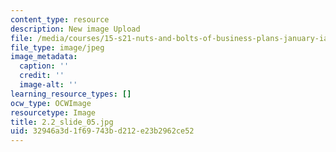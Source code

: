 ```yaml
---
content_type: resource
description: New image Upload
file: /media/courses/15-s21-nuts-and-bolts-of-business-plans-january-iap-2014/32946a3d1f69743bd212e23b2962ce52_2.2_slide_05.jpg
file_type: image/jpeg
image_metadata:
  caption: ''
  credit: ''
  image-alt: ''
learning_resource_types: []
ocw_type: OCWImage
resourcetype: Image
title: 2.2_slide_05.jpg
uid: 32946a3d-1f69-743b-d212-e23b2962ce52
---
```

